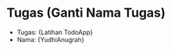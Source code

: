 # Tugas (Ganti Nama Tugas)
<ul>
  <li>Tugas: {Latihan TodoApp}</li>
  <li>Nama: {YudhiAnugrah}</li>
</ul>
